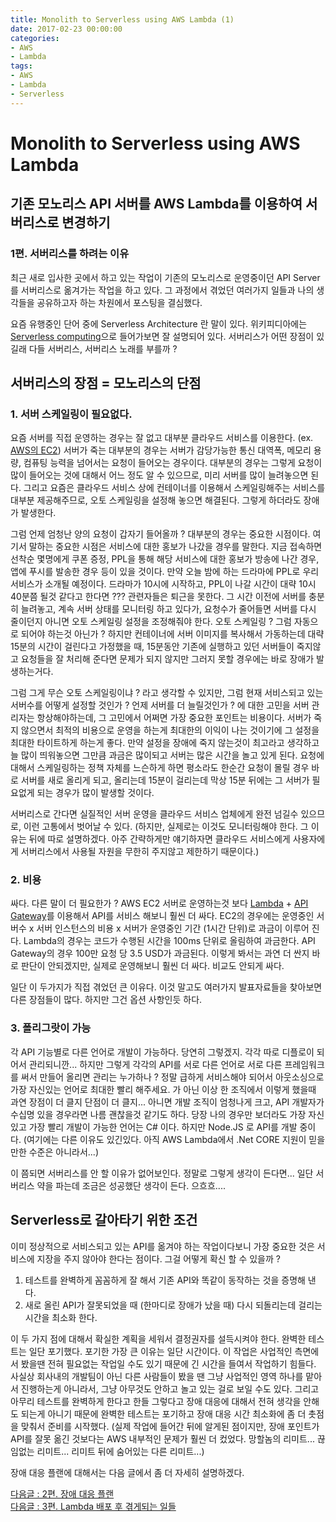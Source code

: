 ```yaml
---
title: Monolith to Serverless using AWS Lambda (1)
date: 2017-02-23 00:00:00
categories:
- AWS
- Lambda
tags:
- AWS
- Lambda
- Serverless
---
```


# Monolith to Serverless using AWS Lambda

## 기존 모노리스 API 서버를 AWS Lambda를 이용하여 서버리스로 변경하기

### 1편. 서버리스를 하려는 이유

최근 새로 입사한 곳에서 하고 있는 작업이 기존의 모노리스로 운영중이던 API Server를 서버리스로 옮겨가는 작업을 하고 있다.
그 과정에서 겪었던 여러가지 일들과 나의 생각들을 공유하고자 하는 차원에서 포스팅을 결심했다.


요즘 유행중인 단어 중에 Serverless Architecture 란 말이 있다.
위키피디아에는 [Serverless computing](https://en.wikipedia.org/wiki/Serverless_computing)으로 들어가보면 잘 설명되어 있다.
서버리스가 어떤 장점이 있길래 다들 서버리스, 서버리스 노래를 부를까 ?

## 서버리스의 장점 = 모노리스의 단점

### 1. 서버 스케일링이 필요없다.

요즘 서버를 직접 운영하는 경우는 잘 없고 대부분 클라우드 서비스를 이용한다. (ex. [AWS의 EC2](https://aws.amazon.com/ec2))
서버가 죽는 대부분의 경우는 서버가 감당가능한 통신 대역폭, 메모리 용량, 컴퓨팅 능력을 넘어서는 요청이 들어오는 경우이다.
대부분의 경우는 그렇게 요청이 많이 들어오는 것에 대해서 어느 정도 알 수 있으므로, 미리 서버를 많이 늘려놓으면 된다.
그리고 요즘은 클라우드 서비스 상에 컨테이너를 이용해서 스케일링해주는 서비스를 대부분 제공해주므로, 오토 스케일링을 설정해 놓으면 해결된다.
그렇게 하더라도 장애가 발생한다.


그럼 언제 엄청난 양의 요청이 갑자기 들어올까 ?
대부분의 경우는 중요한 시점이다.
여기서 말하는 중요한 시점은 서비스에 대한 홍보가 나갔을 경우를 말한다.
지금 접속하면 선착순 몇명에게 쿠폰 증정, PPL을 통해 해당 서비스에 대한 홍보가 방송에 나간 경우, 앱에 푸시를 발송한 경우 등이 있을 것이다.
만약 오늘 밤에 하는 드라마에 PPL로 우리 서비스가 소개될 예정이다. 드라마가 10시에 시작하고, PPL이 나갈 시간이 대략 10시 40분쯤 될것 같다고 한다면 ???
관련자들은 퇴근을 못한다. 그 시간 이전에 서버를 충분히 늘려놓고, 계속 서버 상태를 모니터링 하고 있다가, 요청수가 줄어들면 서버를 다시 줄이던지 아니면 오토 스케일링 설정을 조정해줘야 한다.
오토 스케일링 ? 그럼 자동으로 되어야 하는것 아닌가 ? 하지만 컨테이너에 서버 이미지를 복사해서 가동하는데 대략 15분의 시간이 걸린다고 가정했을 때,
15분동안 기존에 실행하고 있던 서버들이 죽지않고 요청들을 잘 처리해 준다면 문제가 되지 않지만 그러지 못할 경우에는 바로 장애가 발생하는거다.


그럼 그게 무슨 오토 스케일링이냐 ? 라고 생각할 수 있지만, 그럼 현재 서비스되고 있는 서버수를 어떻게 설정할 것인가 ? 언제 서버를 더 늘릴것인가 ? 에 대한 고민을 서버 관리자는 항상해야하는데,
그 고민에서 어쩌면 가장 중요한 포인트는 비용이다. 서버가 죽지 않으면서 최적의 비용으로 운영을 하는게 최대한의 이익이 나는 것이기에 그 설정을 최대한 타이트하게 하는게 좋다.
만약 설정을 장애에 죽지 않는것이 최고라고 생각하고 늘 많이 띄워놓으면 그만큼 과금은 많이되고 서버는 많은 시간을 놀고 있게 된다.
요청에 대해서 스케일링하는 정책 자체를 느슨하게 하면 평소라도 한순간 요청이 몰릴 경우 바로 서버를 새로 올리게 되고, 올리는데 15분이 걸리는데 막상 15분 뒤에는 그 서버가 필요없게 되는 경우가 많이 발생할 것이다.


서버리스로 간다면 실질적인 서버 운영을 클라우드 서비스 업체에게 완전 넘길수 있으므로, 이런 고통에서 벗어날 수 있다.
(하지만, 실제로는 이것도 모니터링해야 한다. 그 이유는 뒤에 따로 설명하겠다. 아주 간략하게만 얘기하자면 클라우드 서비스에게 사용자에게 서버리스에서 사용될 자원을 무한히 주지않고 제한하기 때문이다.)

### 2. 비용

싸다. 다른 말이 더 필요한가 ?
AWS EC2 서버로 운영하는것 보다 [Lambda](https://aws.amazon.com/lambda) + [API Gateway](https://aws.amazon.com/api-gateway)를 이용해서 API를 서비스 해보니 훨씬 더 싸다.
EC2의 경우에는 운영중인 서버수 x 서버 인스턴스의 비용 x 서버가 운영중인 기간 (1시간 단위)로 과금이 이루어 진다.
Lambda의 경우는 코드가 수행된 시간을 100ms 단위로 올림하여 과금한다. API Gateway의 경우 100만 요청 당 3.5 USD가 과금된다.
이렇게 봐서는 과연 더 싼지 바로 판단이 안되겠지만, 실제로 운영해보니 훨씬 더 싸다. 비교도 안되게 싸다.


일단 이 두가지가 직접 겪었던 큰 이유다.
이것 말고도 여러가지 발표자료들을 찾아보면 다른 장점들이 많다.
하지만 그건 옵션 사항인듯 하다.

### 3. 폴리그랏이 가능

각 API 기능별로 다른 언어로 개발이 가능하다.
당연히 그렇겠지. 각각 따로 디플로이 되어서 관리되니깐...
하지만 그렇게 각각의 API를 서로 다른 언어로 서로 다른 프레임워크를 써서 만들어 올리면 관리는 누가하나 ?
정말 급하게 서비스해야 되어서 아웃소싱으로 가장 자신있는 언어로 최대한 빨리 해주세요. 가 아닌 이상 한 조직에서 이렇게 했을때 과연 장점이 더 클지 단점이 더 클지...
아니면 개발 조직이 엄청나게 크고, API 개발자가 수십명 있을 경우라면 나름 괜찮을것 같기도 하다.
당장 나의 경우만 보더라도 가장 자신있고 가장 빨리 개발이 가능한 언어는 C# 이다.
하지만 Node.JS 로 API를 개발 중이다.
(여기에는 다른 이유도 있긴있다. 아직 AWS Lambda에서 .Net CORE 지원이 믿을만한 수준은 아니라서...)


이 쯤되면 서버리스를 안 할 이유가 없어보인다.
정말로 그렇게 생각이 든다면... 일단 서버리스 약을 파는데 조금은 성공했단 생각이 든다. 으흐흐....

## Serverless로 갈아타기 위한 조건

이미 정상적으로 서비스되고 있는 API를 옮겨야 하는 작업이다보니 가장 중요한 것은 서비스에 지장을 주지 않아야 한다는 점이다.
그걸 어떻게 확신 할 수 있을까 ?

1. 테스트를 완벽하게 꼼꼼하게 잘 해서 기존 API와 똑같이 동작하는 것을 증명해 낸다.
2. 새로 올린 API가 잘못되었을 때 (한마디로 장애가 났을 때) 다시 되돌리는데 걸리는 시간을 최소화 한다.

이 두 가지 점에 대해서 확실한 계획을 세워서 결정권자를 설득시켜야 한다.
완벽한 테스트는 일단 포기했다.
포기한 가장 큰 이유는 일단 시간이다.
이 작업은 사업적인 측면에서 봤을땐 전혀 필요없는 작업일 수도 있기 때문에 긴 시간을 들여서 작업하기 힘들다.
사실상 회사내의 개발팀이 아닌 다른 사람들이 봤을 땐 그냥 사업적인 영역 하나를 맡아서 진행하는게 아니라서, 그냥 아무것도 안하고 놀고 있는 걸로 보일 수도 있다.
그리고 아무리 테스트를 완벽하게 한다고 한들 그렇다고 장애 대응에 대해서 전혀 생각을 안해도 되는게 아니기 때문에 완벽한 테스트는 포기하고 장애 대응 시간 최소화에 좀 더 촛점을 맞춰서 준비를 시작했다.
(실제 작업에 들어간 뒤에 알게된 점이지만, 장애 포인트가 API를 잘못 옮긴 것보다는 AWS 내부적인 문제가 훨씬 더 컸었다. 망할놈의 리미트... 끊임없는 리미트... 리미트 뒤에 숨어있는 다른 리미트...)

장애 대응 플랜에 대해서는 다음 글에서 좀 더 자세히 설명하겠다.

[다음글 : 2편. 장애 대응 플랜](https://github.com/DevStarSJ/Study/blob/master/Blog/Cloud/AWS/Serverless/MonolithToServerless.02.md)  
[다음글 : 3편. Lambda 배포 후 겪게되는 일들](https://github.com/DevStarSJ/Study/blob/master/Blog/Cloud/AWS/Serverless/MonolithToServerless.03.md)
